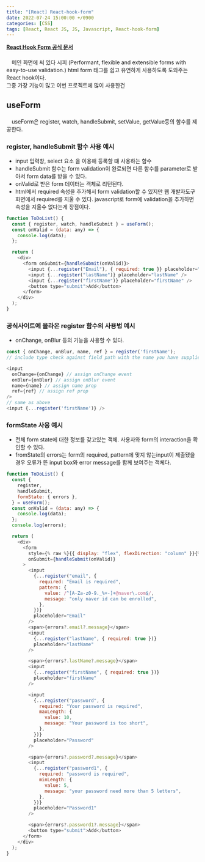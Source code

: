 ```yaml
---
title: "[React] React-hook-form"
date: 2022-07-24 15:00:00 +/0900
categories: [CSS]
tags: [React, React JS, JS, Javascript, React-hook-form]
---
```


<style>
    p{
        text-indent : 1em;
        margin-top : 20px;
        margin-bottom : 20px;
    }
</style>

<strong>
    <a href="https://react-hook-form.com/"> React Hook Form 공식 문서</a>
</strong>
<p>
    메인 화면에 써 있다 시피 (Performant, flexible and extensible forms with easy-to-use validation.)
    html form 태그를 쉽고 유연하게 사용하도록 도와주는 React hook이다.<br/>
    그중 가장 기능이 많고 이번 프로젝트에 많이 사용한건
</p>

## useForm

<p>
    useForm은 register, watch, handleSubmit, setValue, getValue등의 함수를 제공한다.
</p>

### register, handleSubmit 함수 사용 예시

- input 입력창, select 요소 을 이용해 등록할 떄 사용하는 함수
- handleSubmit 함수는 form validation이 완료되면 다른 함수를 parameter로 받아서 form data를 받을 수 있다.
- onValid로 받은 form 데이터는 객체로 리턴된다.
- html에서 required 속성을 추가해서 form validation할 수 있지만 웹 개발자도구 화면에서 required를 지울 수 있다. javascript로 form에 validation을 추가하면 속성을 지울수 없다는게 장점이다.

```javascript
function ToDoList() {
  const { register, watch, handleSubmit } = useForm();
  const onValid = (data: any) => {
    console.log(data);
  };

  return (
    <div>
      <form onSubmit={handleSubmit(onValid)}>
        <input {...register("Email"), { required: true }} placeholder="Email" />
        <input {...register("lastName")} placeholder="lastName" />
        <input {...register("firstName")} placeholder="firstName" />
        <button type="submit">Add</button>
      </form>
    </div>
  );
}
```

### 공식사이트에 올라온 register 함수의 사용법 예시

- onChange, onBlur 등의 기능을 사용할 수 있다.

```javascript
const { onChange, onBlur, name, ref } = register('firstName');
// include type check against field path with the name you have supplied.

<input
  onChange={onChange} // assign onChange event
  onBlur={onBlur} // assign onBlur event
  name={name} // assign name prop
  ref={ref} // assign ref prop
/>
// same as above
<input {...register('firstName')} />

```

### formState 사용 예시

- 전체 form state에 대한 정보를 갖고있는 객체. 사용자와 form의 interaction을 확인할 수 있다.
- fromState의 errors는 form의 required, pattern에 맞지 않는input이 제출됐을 경우 오류가 뜬 input box와 error message를 함께 보여주는 객체다.

```javascript
function ToDoList() {
  const {
    register,
    handleSubmit,
    formState: { errors },
  } = useForm();
  const onValid = (data: any) => {
    console.log(data);
  };
  console.log(errors);

  return (
    <div>
      <form
        style={% raw %}{{ display: "flex", flexDirection: "column" }}{% endraw %}
        onSubmit={handleSubmit(onValid)}
      >
        <input
          {...register("email", {
            required: "Email is required",
            pattern: {
              value: /^[A-Za-z0-9._%+-]+@naver\.com$/,
              message: "only naver id can be enrolled",
            },
          })}
          placeholder="Email"
        />
        <span>{errors?.email?.message}</span>
        <input
          {...register("lastName", { required: true })}
          placeholder="lastName"
        />

        <span>{errors?.lastName?.message}</span>
        <input
          {...register("firstName", { required: true })}
          placeholder="firstName"
        />

        <input
          {...register("password", {
            required: "Your password is required",
            maxLength: {
              value: 10,
              message: "Your password is too short",
            },
          })}
          placeholder="Password"
        />

        <span>{errors?.password?.message}</span>
        <input
          {...register("password1", {
            required: "password is required",
            minLength: {
              value: 5,
              message: "your password need more than 5 letters",
            },
          })}
          placeholder="Password1"
        />

        <span>{errors?.password1?.message}</span>
        <button type="submit">Add</button>
      </form>
    </div>
  );
}
```
